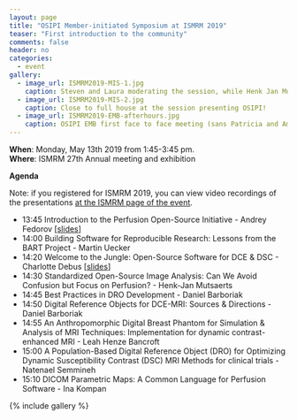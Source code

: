 ```yaml
---
layout: page
title: "OSIPI Member-initiated Symposium at ISMRM 2019"
teaser: "First introduction to the community"
comments: false
header: no
categories:
  - event
gallery:
  - image_url: ISMRM2019-MIS-1.jpg
    caption: Steven and Laura moderating the session, while Henk Jan Mutsaerts presenting
  - image_url: ISMRM2019-MIS-2.jpg
    caption: Close to full house at the session presenting OSIPI!
  - image_url: ISMRM2019-EMB-afterhours.jpg
    caption: OSIPI EMB first face to face meeting (sans Patricia and Amedeo!)
---
```


**When**: Monday, May 13th 2019 from 1:45-3:45 pm.  
**Where**: ISMRM 27th Annual meeting and exhibition  

**Agenda**

Note: if you registered for ISMRM 2019, you can view video recordings of the presentations [at the ISMRM page of the event](https://www.ismrm.org/19/program_files/MIS04.htm).

* 13:45 Introduction to the Perfusion Open-Source Initiative - Andrey Fedorov [[slides](http://bit.ly/2VwZcYY)]
* 14:00 Building Software for Reproducible Research: Lessons from the BART Project - Martin Uecker
* 14:20 Welcome to the Jungle: Open-Source Software for DCE & DSC - Charlotte Debus [[slides](https://www.osipi.org/assets/pdf/Debus-OSIPI-MIS-2019.pdf)]
* 14:30 Standardized Open-Source Image Analysis: Can We Avoid Confusion but Focus on Perfusion? - Henk-Jan Mutsaerts
* 14:45 Best Practices in DRO Development - Daniel Barboriak
* 14:50 Digital Reference Objects for DCE-MRI: Sources & Directions - Daniel Barboriak
* 14:55 An Anthropomorphic Digital Breast Phantom for Simulation & Analysis of MRI Techniques: Implementation for dynamic contrast-enhanced MRI - Leah Henze Bancroft
* 15:00 A Population-Based Digital Reference Object (DRO) for Optimizing Dynamic Susceptibility Contrast (DSC) MRI Methods for clinical trials - Natenael Semmineh
* 15:10 DICOM Parametric Maps: A Common Language for Perfusion Software - Ina Kompan

{% include gallery %}
